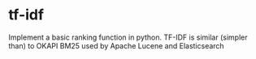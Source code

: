# tf-idf
Implement a basic ranking function in python. TF-IDF is similar (simpler than) to OKAPI BM25 used by Apache Lucene and Elasticsearch
